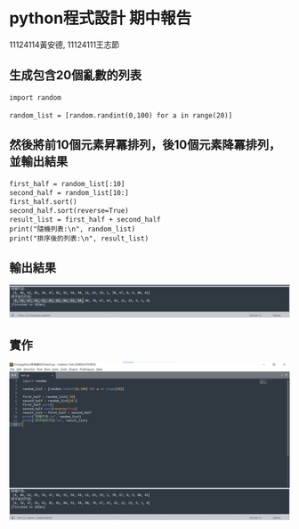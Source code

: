 # python程式設計 期中報告   
11124114黃安德,  11124111王志節
## 生成包含20個亂數的列表
```
import random

random_list = [random.randint(0,100) for a in range(20)]
```
## 然後將前10個元素昇冪排列，後10個元素降冪排列，並輸出結果
```
first_half = random_list[:10]
second_half = random_list[10:]
first_half.sort()
second_half.sort(reverse=True)
result_list = first_half + second_half
print("隨機列表:\n", random_list)
print("排序後的列表:\n", result_list)
```
## 輸出結果
![Example Images](輸出結果.jpg)

## 實作

![Example Images](test實作.jpg)






